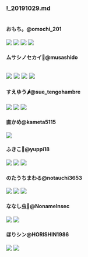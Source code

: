 ### !_20191029.md
![]()
#### おもち。@omochi_201
![](https://pbs.twimg.com/media/EBNvW2FVUAAk163.jpg:orig)
![](https://pbs.twimg.com/media/EHKsRI9UcAA_w3A?format=jpg&name=orig)
![](https://pbs.twimg.com/media/EHKsRI-U4AASEBu?format=jpg&name=orig)
![](https://pbs.twimg.com/media/EHKsRKUU4AACAxG?format=jpg&name=orig)
#### ムサシノセカイ🔞@musashido
![](https://pbs.twimg.com/media/EH76BCjVUAAVNXy?format=jpg&name=orig)
![](https://pbs.twimg.com/media/EH76BCkU8AAlZ_T?format=jpg&name=orig)
![](https://pbs.twimg.com/media/EH76BClUEAEj9uk?format=jpg&name=orig)
![](https://pbs.twimg.com/media/EH76BClUEAAeeIE?format=jpg&name=orig)
---
#### すえゆう🌶️@sue_tengohambre
![](https://pbs.twimg.com/media/EIBDXl3U8AAOUTr?format=jpg&name=orig)
![](https://pbs.twimg.com/media/EIBDXl5U8AEmJ54?format=jpg&name=orig)
![](https://pbs.twimg.com/media/EIBDXl8VUAEdTCT?format=jpg&name=orig)
#### 直かめ@kameta5115
![](https://pbs.twimg.com/media/EH-HVNhUwAAYasa?format=jpg&name=orig)
#### ふきこ🍠@yuppi18
![](https://pbs.twimg.com/media/EH20JuJU0AEkgdT?format=jpg&name=orig)
![](https://pbs.twimg.com/media/EH20JuIUUAUck_O?format=jpg&name=orig)
![](https://pbs.twimg.com/media/EH20JvVUUAE6Okc?format=jpg&name=orig)
#### のたうちまわる@notauchi3653
![](https://pbs.twimg.com/media/EEbGu-2UYAAOd-L?format=jpg&name=orig)
![](https://pbs.twimg.com/media/EHkJDKyUwAAYdhm?format=jpg&name=orig)
![](https://pbs.twimg.com/media/EH95pMcU4AEyStz?format=jpg&name=orig)
#### ななし虫🔞@NonameInsec
![](https://pbs.twimg.com/media/EHU7YHHVAAAY29y.jpg:orig)
![](https://pbs.twimg.com/media/EHU7YHIUUAAUOW9.jpg:orig)
#### ほりシン@HORISHIN1986
![](https://pbs.twimg.com/media/EH2H064U4AA7fyJ?format=jpg&name=orig)
![](https://pbs.twimg.com/media/EH2H064UEAEttG6?format=jpg&name=orig)
